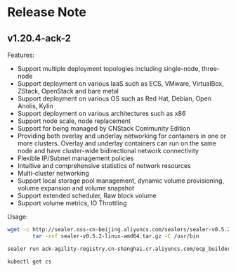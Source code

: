 # Release Note

## v1.20.4-ack-2
Features:

- Support multiple deployment topologies including single-node, three-node
- Support deployment on various IaaS such as ECS, VMware, VirtualBox, ZStack, OpenStack and bare metal
- Support deployment on various OS such as Red Hat, Debian, Open Anolis, Kylin
- Support deployment on various architectures such as x86
- Support node scale, node replacement
- Support for being managed by CNStack Community Edition
- Providing both overlay and underlay networking for containers in one or more clusters. Overlay and underlay containers can run on the same node and have cluster-wide bidirectional network connectivity
- Flexible IP/Subnet management policies
- Intuitive and comprehensive statistics of network resources
- Multi-cluster networking
- Support local storage pool management, dynamic volume provisioning, volume expansion and volume snapshot
- Support extended scheduler, Raw block volume
- Support volume metrics, IO Throttling

Usage:

```bash
wget -c http://sealer.oss-cn-beijing.aliyuncs.com/sealers/sealer-v0.5.2-linux-amd64.tar.gz && \
        tar -xvf sealer-v0.5.2-linux-amd64.tar.gz -C /usr/bin

sealer run ack-agility-registry.cn-shanghai.cr.aliyuncs.com/ecp_builder/ackdistro:v1.20.4-ack-2 -m ${master_ip1}[,${master_ip2},${master_ip3}] [ -n ${worker_ip1}...] -p password

kubectl get cs
```